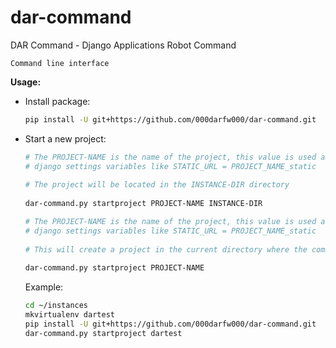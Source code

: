 # dar-command
DAR Command - Django Applications Robot Command

`Command line interface`


**Usage:**

* Install package:
    ```bash
    pip install -U git+https://github.com/000darfw000/dar-command.git
    ```
  
* Start a new project:
    ```bash
    # The PROJECT-NAME is the name of the project, this value is used as prefix for
    # django settings variables like STATIC_URL = PROJECT_NAME_static 
     
    # The project will be located in the INSTANCE-DIR directory
     
    dar-command.py startproject PROJECT-NAME INSTANCE-DIR
    ```
    
    ```bash
    # The PROJECT-NAME is the name of the project, this value is used as prefix for
    # django settings variables like STATIC_URL = PROJECT_NAME_static 
     
    # This will create a project in the current directory where the command is executed
     
    dar-command.py startproject PROJECT-NAME
    ```
    
    Example:
    
    ```bash
    cd ~/instances
    mkvirtualenv dartest
    pip install -U git+https://github.com/000darfw000/dar-command.git
    dar-command.py startproject dartest
    ```
